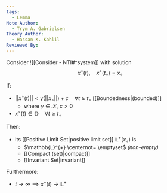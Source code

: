 ```yaml
---
tags:
  - Lemma
Note Author:
  - Trym A. Gabrielsen
Theory Author:
  - Hassan K. Kahlil
Reviewed By:
---
```

Consider
![[Consider - NTI#^system]]
with solution 
$$x^{\circ}(t),\quad x^{\circ}(t_{\circ}) = x_{\circ}$$

If:
- $||x^{\circ}(t)|| < \gamma(||x_{\circ}||)+c \quad \forall t\geq t_{\circ}$ [[Boundedness|(bounded)]]
	- where $\gamma\in \mathcal{K}$, $c>0$
- $x^{\circ}(t) \in \mathbb{D} \quad \forall t\geq t_{\circ}$

Then:
- its [[Positive Limit Set|positive limit set]] $\mathbb{L}^{+}(x_{\circ})$ is 
	- $\mathbb{L}^{+} \centernot= \emptyset$  *(non-empty)*
	- [[Compact (set)|compact]]
	- [[Invariant Set|invariant]]

Furthermore:
- $t \rightarrow\infty \implies x^{\circ}(t) \rightarrow \mathbb{L}^{+}$
